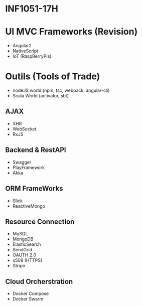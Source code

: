 # INF1051-17H

# UI MVC Frameworks (Revision)
- Angular2
- NativeScript
- IoT (RaspBerryPIs)

# Outils (Tools of Trade)
- nodeJS world (npm, tsc, webpack, angular-cli)
- Scala World (activator, sbt)

## AJAX 
- XHR
- WebSocket
- RxJS

## Backend & RestAPI
- Swagger
- PlayFramework
- Akka

## ORM FrameWorks
- Slick
- ReactiveMongo

## Resource Connection
- MySQL
- MongoDB
- ElasticSearch
- SendGrid
- OAUTH 2.0
- x509 (HTTPS)
- Stripe

## Cloud Orcherstration
- Docker Compose
- Docker Swarm


